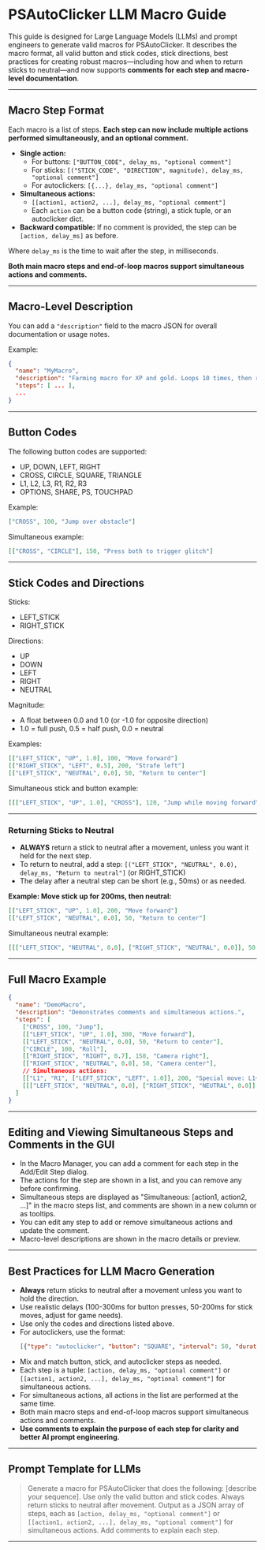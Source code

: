 # PSAutoClicker LLM Macro Guide

This guide is designed for Large Language Models (LLMs) and prompt engineers to generate valid macros for PSAutoClicker. It describes the macro format, all valid button and stick codes, stick directions, best practices for creating robust macros—including how and when to return sticks to neutral—and now supports **comments for each step and macro-level documentation**.

---

## Macro Step Format

Each macro is a list of steps. **Each step can now include multiple actions performed simultaneously, and an optional comment.**

- **Single action:**
  - For buttons: `["BUTTON_CODE", delay_ms, "optional comment"]`
  - For sticks: `[("STICK_CODE", "DIRECTION", magnitude), delay_ms, "optional comment"]`
  - For autoclickers: `[{...}, delay_ms, "optional comment"]`
- **Simultaneous actions:**
  - `[[action1, action2, ...], delay_ms, "optional comment"]`
  - Each `action` can be a button code (string), a stick tuple, or an autoclicker dict.
- **Backward compatible:** If no comment is provided, the step can be `[action, delay_ms]` as before.

Where `delay_ms` is the time to wait after the step, in milliseconds.

**Both main macro steps and end-of-loop macros support simultaneous actions and comments.**

---

## Macro-Level Description

You can add a `"description"` field to the macro JSON for overall documentation or usage notes.

Example:
```json
{
  "name": "MyMacro",
  "description": "Farming macro for XP and gold. Loops 10 times, then resets.",
  "steps": [ ... ],
  ...
}
```

---

## Button Codes

The following button codes are supported:
- UP, DOWN, LEFT, RIGHT
- CROSS, CIRCLE, SQUARE, TRIANGLE
- L1, L2, L3, R1, R2, R3
- OPTIONS, SHARE, PS, TOUCHPAD

Example:
```json
["CROSS", 100, "Jump over obstacle"]
```

Simultaneous example:
```json
[["CROSS", "CIRCLE"], 150, "Press both to trigger glitch"]
```

---

## Stick Codes and Directions

Sticks:
- LEFT_STICK
- RIGHT_STICK

Directions:
- UP
- DOWN
- LEFT
- RIGHT
- NEUTRAL

Magnitude:
- A float between 0.0 and 1.0 (or -1.0 for opposite direction)
- 1.0 = full push, 0.5 = half push, 0.0 = neutral

Examples:
```json
[["LEFT_STICK", "UP", 1.0], 100, "Move forward"]
[["RIGHT_STICK", "LEFT", 0.5], 200, "Strafe left"]
[["LEFT_STICK", "NEUTRAL", 0.0], 50, "Return to center"]
```

Simultaneous stick and button example:
```json
[[["LEFT_STICK", "UP", 1.0], "CROSS"], 120, "Jump while moving forward"]
```

---

### Returning Sticks to Neutral
- **ALWAYS** return a stick to neutral after a movement, unless you want it held for the next step.
- To return to neutral, add a step: `[("LEFT_STICK", "NEUTRAL", 0.0), delay_ms, "Return to neutral"]` (or RIGHT_STICK)
- The delay after a neutral step can be short (e.g., 50ms) or as needed.

**Example: Move stick up for 200ms, then neutral:**
```json
[["LEFT_STICK", "UP", 1.0], 200, "Move forward"]
[["LEFT_STICK", "NEUTRAL", 0.0], 50, "Return to center"]
```

Simultaneous neutral example:
```json
[[["LEFT_STICK", "NEUTRAL", 0.0], ["RIGHT_STICK", "NEUTRAL", 0.0]], 50, "Reset both sticks"]
```

---

## Full Macro Example

```json
{
  "name": "DemoMacro",
  "description": "Demonstrates comments and simultaneous actions.",
  "steps": [
    ["CROSS", 100, "Jump"],
    [["LEFT_STICK", "UP", 1.0], 300, "Move forward"],
    [["LEFT_STICK", "NEUTRAL", 0.0], 50, "Return to center"],
    ["CIRCLE", 100, "Roll"],
    [["RIGHT_STICK", "RIGHT", 0.7], 150, "Camera right"],
    [["RIGHT_STICK", "NEUTRAL", 0.0], 50, "Camera center"],
    // Simultaneous actions:
    [["L1", "R1", ["LEFT_STICK", "LEFT", 1.0]], 200, "Special move: L1+R1+left"],
    [[["LEFT_STICK", "NEUTRAL", 0.0], ["RIGHT_STICK", "NEUTRAL", 0.0]], 50, "Reset sticks"]
  ]
}
```

---

## Editing and Viewing Simultaneous Steps and Comments in the GUI
- In the Macro Manager, you can add a comment for each step in the Add/Edit Step dialog.
- The actions for the step are shown in a list, and you can remove any before confirming.
- Simultaneous steps are displayed as "Simultaneous: [action1, action2, ...]" in the macro steps list, and comments are shown in a new column or as tooltips.
- You can edit any step to add or remove simultaneous actions and update the comment.
- Macro-level descriptions are shown in the macro details or preview.

---

## Best Practices for LLM Macro Generation
- **Always** return sticks to neutral after a movement unless you want to hold the direction.
- Use realistic delays (100-300ms for button presses, 50-200ms for stick moves, adjust for game needs).
- Use only the codes and directions listed above.
- For autoclickers, use the format:
  ```json
  [{"type": "autoclicker", "button": "SQUARE", "interval": 50, "duration": null}, 0, "Spam SQUARE"]
  ```
- Mix and match button, stick, and autoclicker steps as needed.
- Each step is a tuple: `[action, delay_ms, "optional comment"]` or `[[action1, action2, ...], delay_ms, "optional comment"]` for simultaneous actions.
- For simultaneous actions, all actions in the list are performed at the same time.
- Both main macro steps and end-of-loop macros support simultaneous actions and comments.
- **Use comments to explain the purpose of each step for clarity and better AI prompt engineering.**

---

## Prompt Template for LLMs

> Generate a macro for PSAutoClicker that does the following: [describe your sequence]. Use only the valid button and stick codes. Always return sticks to neutral after movement. Output as a JSON array of steps, each as `[action, delay_ms, "optional comment"]` or `[[action1, action2, ...], delay_ms, "optional comment"]` for simultaneous actions. Add comments to explain each step.

--- 